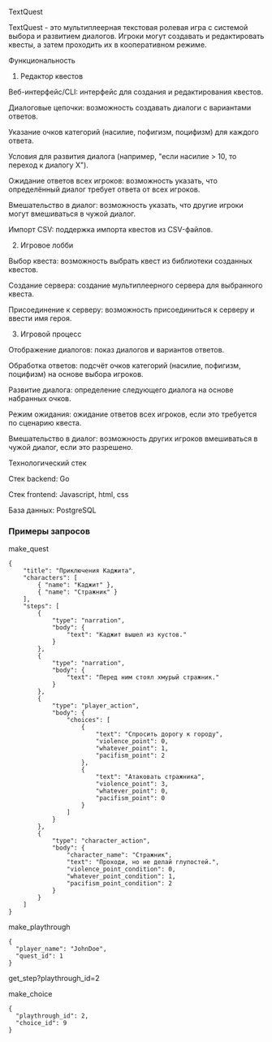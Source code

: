 TextQuest

TextQuest - это мультиплеерная текстовая ролевая игра с системой выбора и развитием диалогов. Игроки могут создавать и редактировать квесты, а затем проходить их в кооперативном режиме.

Функциональность

1. Редактор квестов

Веб-интерфейс/CLI: интерфейс для создания и редактирования квестов.

Диалоговые цепочки: возможность создавать диалоги с вариантами ответов.

Указание очков категорий (насилие, пофигизм, поцифизм) для каждого ответа.

Условия для развития диалога (например, "если насилие > 10, то переход к диалогу X").

Ожидание ответов всех игроков: возможность указать, что определённый диалог требует ответа от всех игроков.

Вмешательство в диалог: возможность указать, что другие игроки могут вмешиваться в чужой диалог.

Импорт CSV: поддержка импорта квестов из CSV-файлов.

2. Игровое лобби

Выбор квеста: возможность выбрать квест из библиотеки созданных квестов.

Создание сервера: создание мультиплеерного сервера для выбранного квеста.

Присоединение к серверу: возможность присоединиться к серверу и ввести имя героя.

3. Игровой процесс

Отображение диалогов: показ диалогов и вариантов ответов.

Обработка ответов: подсчёт очков категорий (насилие, пофигизм, поцифизм) на основе выбора игроков.

Развитие диалога: определение следующего диалога на основе набранных очков.

Режим ожидания: ожидание ответов всех игроков, если это требуется по сценарию квеста.

Вмешательство в диалог: возможность других игроков вмешиваться в чужой диалог, если это разрешено.

Технологический стек

Стек backend: Go

Стек frontend: Javascript, html, css

База данных: PostgreSQL


### Примеры запросов

make_quest
```
{
    "title": "Приключения Каджита",
    "characters": [
        { "name": "Каджит" },
        { "name": "Стражник" }
    ],
    "steps": [
        {
            "type": "narration",
            "body": {
                "text": "Каджит вышел из кустов."
            }
        },
        {
            "type": "narration",
            "body": {
                "text": "Перед ним стоял хмурый стражник."
            }
        },
        {
            "type": "player_action",
            "body": {
                "choices": [
                    {
                        "text": "Спросить дорогу к городу",
                        "violence_point": 0,
                        "whatever_point": 1,
                        "pacifism_point": 2
                    },
                    {
                        "text": "Атаковать стражника",
                        "violence_point": 3,
                        "whatever_point": 0,
                        "pacifism_point": 0
                    }
                ]
            }
        },
        {
            "type": "character_action",
            "body": {
                "character_name": "Стражник",
                "text": "Проходи, но не делай глупостей.",
                "violence_point_condition": 0,
                "whatever_point_condition": 1,
                "pacifism_point_condition": 2
            }
        }
    ]
}
```

make_playthrough
```
{
  "player_name": "JohnDoe",
  "quest_id": 1
}
```

get_step?playthrough_id=2


make_choice
```
{
  "playthrough_id": 2,
  "choice_id": 9
}
```